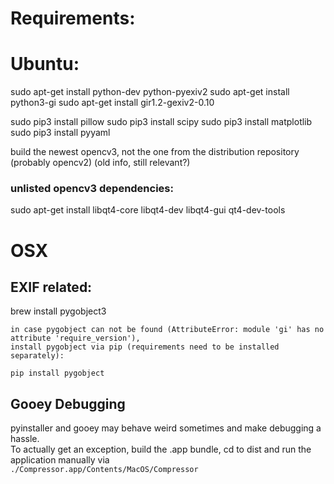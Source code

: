 # Requirements:

# Ubuntu:

sudo apt-get install python-dev python-pyexiv2
sudo apt-get install python3-gi
sudo apt-get install gir1.2-gexiv2-0.10

sudo pip3 install pillow
sudo pip3 install scipy
sudo pip3 install matplotlib
sudo pip3 install pyyaml

build the newest opencv3, not the one from the distribution repository (probably opencv2) (old info, still relevant?)

### unlisted opencv3 dependencies:

sudo apt-get install libqt4-core libqt4-dev libqt4-gui qt4-dev-tools

# OSX

## EXIF related:

brew install pygobject3

    in case pygobject can not be found (AttributeError: module 'gi' has no attribute 'require_version'), 
    install pygobject via pip (requirements need to be installed separately):

    pip install pygobject

## Gooey Debugging

pyinstaller and gooey may behave weird sometimes and make debugging a hassle.  
To actually get an exception, build the .app bundle, cd to dist and run the application manually via  
`./Compressor.app/Contents/MacOS/Compressor`